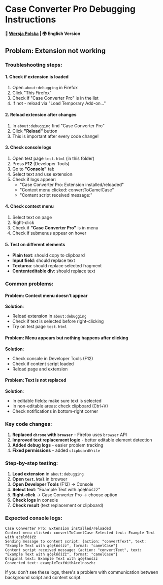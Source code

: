 # Case Converter Pro Debugging Instructions

**📖 [Wersja Polska](DEBUG_PL.md) | 🌍 English Version**

## Problem: Extension not working

### Troubleshooting steps:

#### 1. Check if extension is loaded
1. Open `about:debugging` in Firefox
2. Click "This Firefox"
3. Check if "Case Converter Pro" is in the list
4. If not - reload via "Load Temporary Add-on..."

#### 2. Reload extension after changes
1. In `about:debugging` find "Case Converter Pro"
2. Click **"Reload"** button
3. This is important after every code change!

#### 3. Check console logs
1. Open test page `test.html` (in this folder)
2. Press **F12** (Developer Tools)
3. Go to **"Console"** tab
4. Select text and use extension
5. Check if logs appear:
   - "Case Converter Pro: Extension installed/reloaded"
   - "Context menu clicked: convertToCamelCase"
   - "Content script received message:"

#### 4. Check context menu
1. Select text on page
2. Right-click
3. Check if **"Case Converter Pro"** is in menu
4. Check if submenus appear on hover

#### 5. Test on different elements
- **Plain text**: should copy to clipboard
- **Input field**: should replace text
- **Textarea**: should replace selected fragment
- **Contenteditable div**: should replace text

### Common problems:

#### Problem: Context menu doesn't appear
**Solution**:
- Reload extension in `about:debugging`
- Check if text is selected before right-clicking
- Try on test page `test.html`

#### Problem: Menu appears but nothing happens after clicking
**Solution**:
- Check console in Developer Tools (F12)
- Check if content script loaded
- Reload page and extension

#### Problem: Text is not replaced
**Solution**:
- In editable fields: make sure text is selected
- In non-editable areas: check clipboard (Ctrl+V)
- Check notifications in bottom-right corner

### Key code changes:

1. **Replaced `chrome` with `browser`** - Firefox uses `browser` API
2. **Improved text replacement logic** - better editable element detection
3. **Added debug logs** - easier problem tracking
4. **Fixed permissions** - added `clipboardWrite`

### Step-by-step testing:

1. **Load extension** in `about:debugging`
2. **Open `test.html`** in browser
3. **Open Developer Tools** (F12) → Console
4. **Select text**: "Example Text with ąćęłńóśźż"
5. **Right-click** → Case Converter Pro → choose option
6. **Check logs** in console
7. **Check result** (text replacement or clipboard)

### Expected console logs:
```
Case Converter Pro: Extension installed/reloaded
Context menu clicked: convertToCamelCase Selected text: Example Text with ąćęłńóśźż
Sending message to content script: {action: "convertText", text: "Example Text with ąćęłńóśźż", format: "camelCase"}
Content script received message: {action: "convertText", text: "Example Text with ąćęłńóśźż", format: "camelCase"}
Original text: Example Text with ąćęłńóśźż
Converted text: exampleTextWithAcelnoszhz
```

If you don't see these logs, there's a problem with communication between background script and content script.

